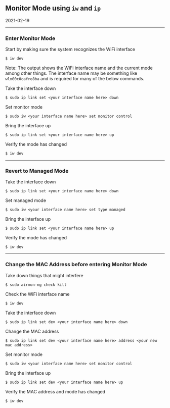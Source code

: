 ## Monitor Mode using `iw` and `ip`

2021-02-19

-----
### Enter Monitor Mode

Start by making sure the system recognizes the WiFi interface
```
$ iw dev
```
Note: The output shows the WiFi interface name and the current
mode among other things. The interface name may be something like
`wlx00c0cafre8ba` and is required for many of the below commands.


Take the interface down
```
$ sudo ip link set <your interface name here> down
```

Set monitor mode
```
$ sudo iw <your interface name here> set monitor control
```

Bring the interface up
```
$ sudo ip link set <your interface name here> up
```

Verify the mode has changed
```
$ iw dev
```
-----

### Revert to Managed Mode

Take the interface down
```
$ sudo ip link set <your interface name here> down
```

Set managed mode
```
$ sudo iw <your interface name here> set type managed
```

Bring the interface up
```
$ sudo ip link set <your interface name here> up
```

Verify the mode has changed
```
$ iw dev
```
-----

### Change the MAC Address before entering Monitor Mode

Take down things that might interfere
```
$ sudo airmon-ng check kill
```
Check the WiFi interface name
```
$ iw dev
```
Take the interface down
```
$ sudo ip link set dev <your interface name here> down
```
Change the MAC address
```
$ sudo ip link set dev <your interface name here> address <your new mac address>
```
Set monitor mode
```
$ sudo iw <your interface name here> set monitor control
```
Bring the interface up
```
$ sudo ip link set dev <your interface name here> up
```
Verify the MAC address and mode has changed
```
$ iw dev
```
